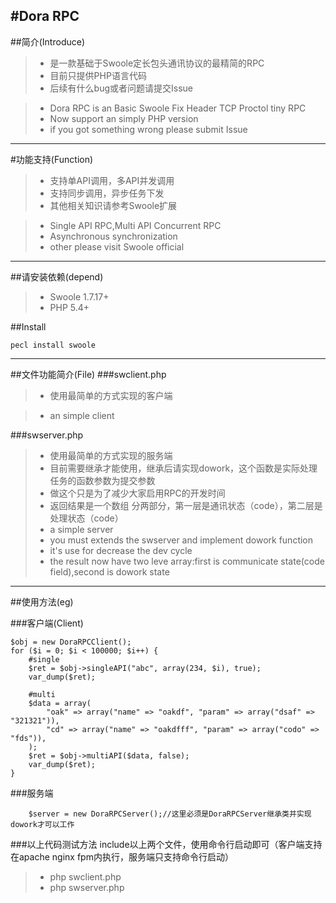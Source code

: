 #Dora RPC
----------
##简介(Introduce)

> * 是一款基础于Swoole定长包头通讯协议的最精简的RPC
> * 目前只提供PHP语言代码
> * 后续有什么bug或者问题请提交Issue

> * Dora RPC is an Basic Swoole Fix Header TCP Proctol tiny RPC
> * Now support an simply PHP version
> * if you got something wrong please submit Issue

----------
#功能支持(Function)
> * 支持单API调用，多API并发调用
> * 支持同步调用，异步任务下发
> * 其他相关知识请参考Swoole扩展

> * Single API RPC,Multi API Concurrent RPC
> * Asynchronous synchronization
> * other please visit Swoole official

----------
##请安装依赖(depend)
> * Swoole 1.7.17+
> * PHP 5.4+

##Install
```
pecl install swoole
```
----------
##文件功能简介(File)
###swclient.php
> * 使用最简单的方式实现的客户端

> * an simple client

###swserver.php
> * 使用最简单的方式实现的服务端
> * 目前需要继承才能使用，继承后请实现dowork，这个函数是实际处理任务的函数参数为提交参数
> * 做这个只是为了减少大家启用RPC的开发时间
> * 返回结果是一个数组 分两部分，第一层是通讯状态（code），第二层是处理状态（code）
> * a simple server
> * you must extends the swserver and implement dowork function
> * it's use for decrease the dev cycle
> * the result now have two leve array:first is communicate state(code field),second is dowork state
----------

##使用方法(eg)

###客户端(Client)
```
$obj = new DoraRPCClient();
for ($i = 0; $i < 100000; $i++) {
    #single
    $ret = $obj->singleAPI("abc", array(234, $i), true);
    var_dump($ret);

    #multi
    $data = array(
        "oak" => array("name" => "oakdf", "param" => array("dsaf" => "321321")),
        "cd" => array("name" => "oakdfff", "param" => array("codo" => "fds")),
    );
    $ret = $obj->multiAPI($data, false);
    var_dump($ret);
}
```


###服务端
```
    $server = new DoraRPCServer();//这里必须是DoraRPCServer继承类并实现dowork才可以工作
```

###以上代码测试方法
include以上两个文件，使用命令行启动即可（客户端支持在apache nginx fpm内执行，服务端只支持命令行启动）
> * php swclient.php
> * php swserver.php
